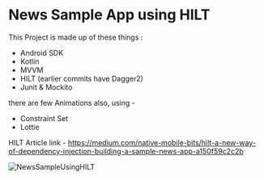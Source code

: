 # News Sample App using HILT

This Project is made up of these things :

 - Android SDK 
 - Kotlin 
 - MVVM  
 - HILT  (earlier commits have Dagger2)
 - Junit & Mockito

there are few Animations also, using -

- Constraint Set
 - Lottie

HILT Article link - https://medium.com/native-mobile-bits/hilt-a-new-way-of-dependency-injection-building-a-sample-news-app-a150f59c2c2b


![NewsSampleUsingHILT](https://github.com/myJarvis/news_application/raw/master/images/sampleimage.png)


